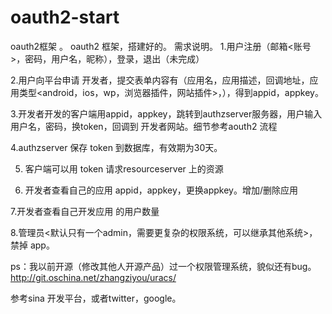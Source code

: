 oauth2-start
============

oauth2框架 。
oauth2 框架，搭建好的。
需求说明。
1.用户注册（邮箱<账号>，密码，用户名，昵称），登录，退出（未完成）


2.用户向平台申请 开发者，提交表单内容有（应用名，应用描述，回调地址，应用类型<android，ios，wp，浏览器插件，网站插件>，），得到appid，appkey。


3.开发者开发的客户端用appid，appkey，跳转到authzserver服务器，用户输入 用户名，密码，换token，回调到 开发者网站。细节参考aouth2 流程


4.authzserver 保存 token 到数据库，有效期为30天。


5. 客户端可以用 token 请求resourceserver 上的资源


6. 开发者查看自己的应用 appid，appkey，更换appkey。增加/删除应用


7.开发者查看自己开发应用 的用户数量


8.管理员<默认只有一个admin，需要更复杂的权限系统，可以继承其他系统>，禁掉 app。



ps：我以前开源（修改其他人开源产品）过一个权限管理系统，貌似还有bug。http://git.oschina.net/zhangziyou/uracs/

参考sina 开发平台，或者twitter，google。

